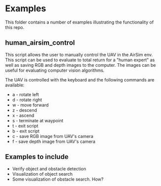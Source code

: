 # Examples
This folder contains a number of examples illustrating the functionality of this repo.

## human_airsim_control
This script allows the user to manually control the UAV in the AirSim env. This script can be used to evaluate to total
return for a "human expert" as well as saving RGB and depth images to the computer. The images can be useful for 
evaluating computer vision algorithms.

The UAV is controlled with the keyboard and the following commands are available:
- a - rotate left
- d - rotate right
- w - move forward
- z - descend
- x - ascend
- s - terminate at waypoint
- t - exit script
- b - exit script
- c - save RGB image from UAV's camera
- f - save depth image from UAV's camera

## Examples to include
- Verify object and obstacle detection
- Visualization of object search
- Some visualization of obstacle search. How?
